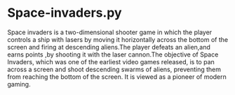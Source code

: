 # Space-invaders.py
 Space invaders is a two-dimensional shooter game in which the player controls a ship with lasers by moving it horizontally across the bottom of the screen and firing at descending aliens.The player defeats an alien,and earns points ,by shooting it with the laser cannon.The objective of Space Invaders, which was one of the earliest video games released, is to pan across a screen and shoot descending swarms of aliens, preventing them from reaching the bottom of the screen. It is viewed as a pioneer of modern gaming.
